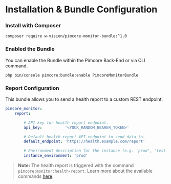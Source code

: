 # Installation & Bundle Configuration

### Install with Composer

```
composer require w-vision/pimcore-monitor-bundle:^1.0
```

### Enabled the Bundle

You can enable the Bundle within the Pimcore Back-End or via CLI command.

```
php bin/console pimcore:bundle:enable PimcoreMonitorBundle
```

### Report Configuration

This bundle allows you to send a health report to a custom REST endpoint.

```yaml
pimcore_monitor:
    report:

        # API key for health report endpoint.
        api_key:          '<YOUR_RANDOM_BEARER_TOKEN>'

        # Default health report API endpoint to send data to.
        default_endpoint: 'https://health.example.com/report'

        # Environment description for the instance (e.g. 'prod', 'test', 'dev').
        instance_environment: 'prod'
```

> **Note:** The health report is triggered with the command `pimcore:monitor:health-report`.
> Learn more about the available commands [here](02-commands.md).
